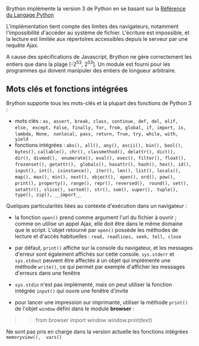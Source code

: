 Brython implémente la version 3 de Python en se basant sur la 
[Référence du Langage Python](https://docs.python.org/3/reference/index.html)

L'implémentation tient compte des limites des navigateurs, notamment 
l'impossibilité d'accéder au système de fichier. L'écriture est impossible, et
la lecture est limitée aux répertoires accessibles depuis le serveur par une
requête Ajax.

A cause des spécifications de Javascript, Brython ne gère correctement les
entiers que dans la plage [-2<sup>53</sup>, 2<sup>53</sup>]. Un module est 
fourni pour les programmes qui doivent manipuler des entiers de longueur 
arbitraire.

Mots clés et fonctions intégrées
--------------------------------

Brython supporte tous les mots-clés et la plupart des fonctions de Python 3 :

- mots clés : `as, assert, break, class, continue, def, del, elif, else, `
  `except, False, finally, for, from, global, if, import, is, lambda, None, `
  `nonlocal, pass, return, True, try, while, with, yield`
- fonctions intégrées : `abs(), all(), any(), ascii(), bin(), bool(), bytes(),`
  `callable(), chr(), classmethod(), delattr(), dict(), dir(), divmod(), `
  `enumerate(), eval(), exec(), filter(), float(), frozenset(), getattr(), `
  `globals(), hasattr(), hash(), hex(), id(), input(), int(), isinstance(), `
  `iter(), len(), list(), locals(), map(), max(), min(), next(), object(), `
  `open(), ord(), pow(), print(), property(), range(), repr(), reversed(), `
  `round(), set(), setattr(), slice(), sorted(), str(), sum(), super(), `
  `tuple(), type(), zip(), __import__`

Quelques particularités liées au contexte d'exécution dans un navigateur :

- la fonction `open()` prend comme argument l'url du fichier à ouvrir ; comme 
  on utilise un appel Ajax, elle doit être dans le même domaine que le script. 
  L'objet retourné par `open()` possède les méthodes de lecture et d'accès 
  habituelles : `read, readlines, seek, tell, close`

- par défaut, `print()` affiche sur la console du navigateur, et les messages 
  d'erreur sont également affichés sur cette console. `sys.stderr` et 
  `sys.stdout` peuvent être affectés à un objet qui implémente une méthode 
  `write()`, ce qui permet par exemple d'afficher les messages d'erreurs dans 
  une fenêtre

- `sys.stdin` n'est pas implémenté, mais on peut utiliser la fonction intégrée 
  `input()` qui ouvre une fenêtre d'invite

- pour lancer une impression sur imprimante, utiliser la méthode `print()` de 
  l'objet `window` défini dans le module **browser** :

>>    from browser import window
>>    window.print(text)

Ne sont pas pris en charge dans la version actuelle les fonctions intégrées 
`memoryview(),  vars()`


